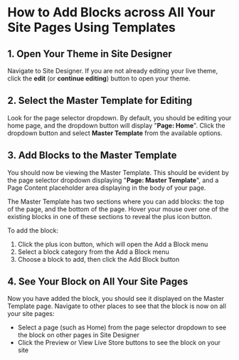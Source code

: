 # How to Add Blocks across All Your Site Pages Using Templates

## 1. Open Your Theme in Site Designer

Navigate to Site Designer. If you are not already editing your live theme, click the **edit** (or **continue editing**) button to open your theme.

## 2. Select the Master Template for Editing

Look for the page selector dropdown. By default, you should be editing your home page, and the dropdown button will display "**Page: Home**". Click the dropdown button and select **Master Template** from the available options.

## 3. Add Blocks to the Master Template

You should now be viewing the Master Template. This should be evident by the page selector dropdown displaying "**Page: Master Template**", and a Page Content placeholder area displaying in the body of your page.

The Master Template has two sections where you can add blocks: the top of the page, and the bottom of the page. Hover your mouse over one of the existing blocks in one of these sections to reveal the plus icon button.

To add the block:

1. Click the plus icon button, which will open the Add a Block menu
2. Select a block category from the Add a Block menu
3. Choose a block to add, then click the Add Block button

## 4. See Your Block on All Your Site Pages

Now you have added the block, you should see it displayed on the Master Template page. Navigate to other places to see that the block is now on all your site pages:

* Select a page (such as Home) from the page selector dropdown to see the block on other pages in Site Designer
* Click the Preview or View Live Store buttons to see the block on your site

